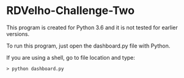 # RDVelho-Challenge-Two

This program is created for Python 3.6 and it is not tested for earlier versions.

To run this program, just open the dashboard.py file with Python.

If you are using a shell, go to file location and type:

` > python dashboard.py `
